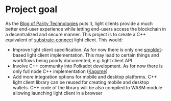 # Project goal

As the [Blog of Parity Technologies](https://www.parity.io/blog/what-is-a-light-client/) puts it, light clients provide a much better end-user experience while letting end-users access the blockchain in a decentralized and secure manner. This project is to create a C++ equivalent of [substrate-connect](https://wiki.polkadot.network/docs/build-substrate) light client. This would:

- Improve light client specification. As for now there is only one [smoldot](https://github.com/paritytech/smoldot)-based light client implementation. This may lead to certain things and workflows being poorly documented, e.g. light client API
- Involve C++ community into Polkadot development. As for now there is only full node C++ implementation ([Kagome](https://github.com/soramitsu/kagome))
- Add more integration options for mobile and desktop platforms. C++ light client library can be reused for creating mobile and desktop wallets. C++ code of the library will be also compiled to WASM module allowing launching light client in a browser
